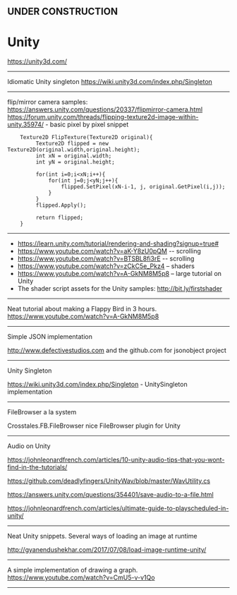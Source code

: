 
## UNDER CONSTRUCTION

# Unity

https://unity3d.com/

---

Idiomatic Unity singleton
https://wiki.unity3d.com/index.php/Singleton

--- 

flip/mirror camera samples:
https://answers.unity.com/questions/20337/flipmirror-camera.html                           
https://forum.unity.com/threads/flipping-texture2d-image-within-unity.35974/ - basic pixel by pixel snippet

```
    Texture2D FlipTexture(Texture2D original){
         Texture2D flipped = new Texture2D(original.width,original.height);
         int xN = original.width;
         int yN = original.height;
             
         for(int i=0;i<xN;i++){
             for(int j=0;j<yN;j++){
                 flipped.SetPixel(xN-i-1, j, original.GetPixel(i,j));
             }
         }
         flipped.Apply();
             
         return flipped;
    }
```

---

- https://learn.unity.com/tutorial/rendering-and-shading?signup=true#
- https://www.youtube.com/watch?v=aK-Y8zU0pQM -- scrolling
- https://www.youtube.com/watch?v=BTSBL8fi3rE  -- scrolling
- https://www.youtube.com/watch?v=zCkC5e_Pkz4 – shaders
- https://www.youtube.com/watch?v=A-GkNM8M5p8 – large tutorial on Unity
- The shader script assets for the Unity samples: http://bit.ly/firstshader
            
---

Neat tutorial about making a Flappy Bird in 3 hours.
https://www.youtube.com/watch?v=A-GkNM8M5p8

---

Simple JSON implementation

http://www.defectivestudios.com and the github.com for jsonobject project

---

Unity Singleton 

https://wiki.unity3d.com/index.php/Singleton - UnitySingleton implementation

---

FileBrowser a la system

Crosstales.FB.FileBrowser nice FileBrowser plugin for Unity

---

Audio on Unity

https://johnleonardfrench.com/articles/10-unity-audio-tips-that-you-wont-find-in-the-tutorials/

https://github.com/deadlyfingers/UnityWav/blob/master/WavUtility.cs

https://answers.unity.com/questions/354401/save-audio-to-a-file.html

https://johnleonardfrench.com/articles/ultimate-guide-to-playscheduled-in-unity/

---

Neat Unity snippets. Several ways of loading an image at runtime

http://gyanendushekhar.com/2017/07/08/load-image-runtime-unity/

---

A simple implementation of drawing a graph. 
https://www.youtube.com/watch?v=CmU5-v-v1Qo

--- 
 
